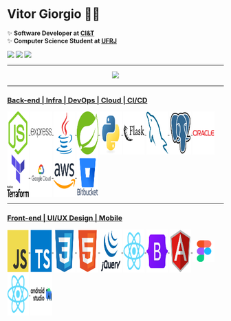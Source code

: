 # Vitor Giorgio 👨‍💻
<div>   
 
✨ **Software Developer at <a href="https://ciandt.com/br/pt-br" alt="ufrj">CI&T</a>** <br>
✨ **Computer Science Student at <a href="https://ufrj.br/" alt="ufrj">UFRJ</a>** <br>

<a href="mailto:vitorlcardoso17@gmail.com"><img src="https://img.shields.io/badge/Gmail-D14836?style=for-the-badge&logo=gmail&logoColor=white"></a> 
<a href="https://www.linkedin.com/in/vitor-lucio-giorgio"><img src="https://img.shields.io/badge/-LinkedIn-%230077B5?style=for-the-badge&logo=linkedin&logoColor=white"></a>
<a href="https://github.com/v-giorgio"><img src="https://img.shields.io/badge/GitHub-100000?style=for-the-badge&logo=github&logoColor=white"></a>
  
<hr/>

<div align="center">
 <a href="https://github.com/v-giorgio">
 <img height="180em" src="https://github-readme-stats.vercel.app/api/top-langs/?username=v-giorgio&layout=compact&langs_count=7&theme=dark"/>
</div>
<hr/>

### Back-end | Infra | DevOps | Cloud | CI/CD
<img align="center" alt="vitor-node" height="100" width="50" src="https://github.com/devicons/devicon/blob/master/icons/nodejs/nodejs-original.svg"/>
<img align="center" alt="vitor-express" height="100" width="50" src="https://github.com/devicons/devicon/blob/master/icons/express/express-original-wordmark.svg"/>
<img align="center" alt="vitor-java" height="100" width="50" src="https://github.com/devicons/devicon/blob/master/icons/java/java-original.svg"/>
<img align="center" alt="vitor-spring" height="100" width="50" src="https://github.com/devicons/devicon/blob/master/icons/spring/spring-original.svg"/>
<img align="center" alt="vitor-python" height="100" width="50" src="https://github.com/devicons/devicon/blob/master/icons/python/python-original.svg"/>
<img align="center" alt="vitor-flask" height="100" width="50" src="https://github.com/devicons/devicon/blob/master/icons/flask/flask-original-wordmark.svg"/>
<img align="center" alt="vitor-mysql" height="100" width="50" src="https://github.com/devicons/devicon/blob/master/icons/mysql/mysql-original.svg"/>
<img align="center" alt="vitor-postgres" height="100" width="50" src="https://github.com/devicons/devicon/blob/master/icons/postgresql/postgresql-original.svg"/>
<img align="center" alt="vitor-oracle" height="100" width="50" src="https://github.com/devicons/devicon/blob/master/icons/oracle/oracle-original.svg"/>
<img align="center" alt="vitor-terraform" height="100" width="50" src="https://github.com/devicons/devicon/blob/master/icons/terraform/terraform-original-wordmark.svg"/>
<img align="center" alt="vitor-gcp" height="100" width="50" src="https://github.com/devicons/devicon/blob/master/icons/googlecloud/googlecloud-original-wordmark.svg"/>
<img align="center" alt="vitor-aws" height="100" width="50" src="https://github.com/devicons/devicon/blob/master/icons/amazonwebservices/amazonwebservices-original-wordmark.svg"/>
<img align="center" alt="vitor-bitbucket" height="100" width="50" src="https://github.com/devicons/devicon/blob/master/icons/bitbucket/bitbucket-original-wordmark.svg"/>

   <hr/>

### Front-end | UI/UX Design | Mobile
<img align="center" alt="vitor-js" height="100" width="50" src="https://github.com/devicons/devicon/blob/master/icons/javascript/javascript-original.svg"/>
<img align="center" alt="vitor-ts" height="100" width="50" src="https://github.com/devicons/devicon/blob/master/icons/typescript/typescript-original.svg"/>
<img align="center" alt="vitor-css" height="100" width="50" src="https://github.com/devicons/devicon/blob/master/icons/css3/css3-original.svg"/>
<img align="center" alt="vitor-html" height="100" width="50" src="https://github.com/devicons/devicon/blob/master/icons/html5/html5-original.svg"/>
<img align="center" alt="vitor-jquery" height="100" width="50" src="https://github.com/devicons/devicon/blob/master/icons/jquery/jquery-original-wordmark.svg"/>
<img align="center" alt="vitor-react" height="100" width="50" src="https://github.com/devicons/devicon/blob/master/icons/react/react-original.svg"/>
<img align="center" alt="vitor-bootstrap" height="100" width="50" src="https://github.com/devicons/devicon/blob/master/icons/bootstrap/bootstrap-original.svg"/>  
<img align="center" alt="vitor-angular" height="100" width="50" src="https://github.com/devicons/devicon/blob/master/icons/angularjs/angularjs-original.svg"/>
<img align="center" alt="vitor-figma" height="50" width="50" src="https://github.com/devicons/devicon/blob/master/icons/figma/figma-original.svg"/>
<img align="center" alt="vitor-react-native" height="100" width="50" src="https://github.com/devicons/devicon/blob/master/icons/react/react-original.svg"/>
<img align="center" alt="vitor-android" height="100" width="50" src="https://github.com/devicons/devicon/blob/master/icons/androidstudio/androidstudio-original-wordmark.svg"/>
